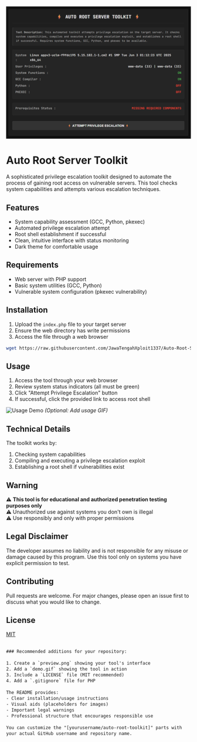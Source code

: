 ![Tool Preview](root.png) 

# Auto Root Server Toolkit

A sophisticated privilege escalation toolkit designed to automate the process of gaining root access on vulnerable servers. This tool checks system capabilities and attempts various escalation techniques.

## Features

- System capability assessment (GCC, Python, pkexec)
- Automated privilege escalation attempt
- Root shell establishment if successful
- Clean, intuitive interface with status monitoring
- Dark theme for comfortable usage

## Requirements

- Web server with PHP support
- Basic system utilities (GCC, Python)
- Vulnerable system configuration (pkexec vulnerability)

## Installation

1. Upload the `index.php` file to your target server
2. Ensure the web directory has write permissions
3. Access the file through a web browser

```bash
wget https://raw.githubusercontent.com/JawaTengahXploit1337/Auto-Root-Server/main/root.php
```

## Usage

1. Access the tool through your web browser
2. Review system status indicators (all must be green)
3. Click "Attempt Privilege Escalation" button
4. If successful, click the provided link to access root shell

![Usage Demo](demo.gif) *(Optional: Add usage GIF)*

## Technical Details

The toolkit works by:
1. Checking system capabilities
2. Compiling and executing a privilege escalation exploit
3. Establishing a root shell if vulnerabilities exist

## Warning

⚠️ **This tool is for educational and authorized penetration testing purposes only**  
⚠️ Unauthorized use against systems you don't own is illegal  
⚠️ Use responsibly and only with proper permissions

## Legal Disclaimer

The developer assumes no liability and is not responsible for any misuse or damage caused by this program. Use this tool only on systems you have explicit permission to test.

## Contributing

Pull requests are welcome. For major changes, please open an issue first to discuss what you would like to change.

## License

[MIT](https://choosealicense.com/licenses/mit/)
```

### Recommended additions for your repository:

1. Create a `preview.png` showing your tool's interface
2. Add a `demo.gif` showing the tool in action
3. Include a `LICENSE` file (MIT recommended)
4. Add a `.gitignore` file for PHP

The README provides:
- Clear installation/usage instructions
- Visual aids (placeholders for images)
- Important legal warnings
- Professional structure that encourages responsible use

You can customize the "[yourusername/auto-root-toolkit]" parts with your actual GitHub username and repository name.
```
